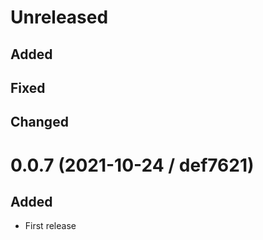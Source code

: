 # Unreleased

## Added

## Fixed

## Changed

# 0.0.7 (2021-10-24 / def7621)

## Added

- First release